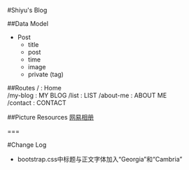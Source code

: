 #Shiyu's Blog

##Data Model

- Post
  - title
  - post
  - time
  - image
  - private (tag)

##Routes
/ : Home  
/my-blog : MY BLOG
/list : LIST
/about-me : ABOUT ME  
/contact : CONTACT

##Picture Resources
[网易相册](http://photo.163.com/ligary04@hotmail.com/#m=0&p=1)

===

#Change Log
- bootstrap.css中标题与正文字体加入“Georgia”和“Cambria”